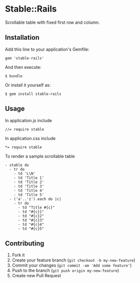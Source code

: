 # Stable::Rails

Scrollable table with fixed first row and column.

## Installation

Add this line to your application's Gemfile:

    gem 'stable-rails'

And then execute:

    $ bundle

Or install it yourself as:

    $ gem install stable-rails

## Usage

In application.js include

    //= require stable

In application.css include

    *= require stable

To render a sample scrollable table

    - stable do
      - tr do
        - td 'L\N'
        - td 'Title 1'
        - td 'Title 2'
        - td 'Title 3'
        - td 'Title 4'
        - td 'Title 5'
      - ('a'..'z').each do |c|
        - tr do
          - td "Title #{c}"
          - td "#{c}1"
          - td "#{c}2"
          - td "#{c}3"
          - td "#{c}4"
          - td "#{c}5"

## Contributing

1. Fork it
2. Create your feature branch (`git checkout -b my-new-feature`)
3. Commit your changes (`git commit -am 'Add some feature'`)
4. Push to the branch (`git push origin my-new-feature`)
5. Create new Pull Request
